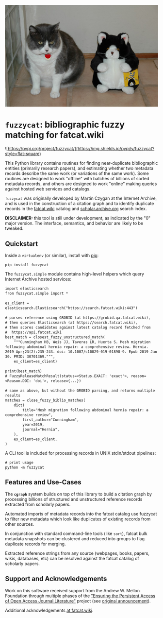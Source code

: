 
<div align="center">
<!-- Photo is CC BY 2.0 by Chika Watanabe from flickr -->
<a href="https://www.flickr.com/photos/chikawatanabe/192112067">
<img src="static/192112067_046be9fd21_b.jpg">
</a>
</div>

`fuzzycat`: bibliographic fuzzy matching for fatcat.wiki
========================================================

![https://pypi.org/project/fuzzycat/](https://img.shields.io/pypi/v/fuzzycat?style=flat-square)

This Python library contains routines for finding near-duplicate bibliographic
entities (primarily research papers), and estimating whether two metadata
records describe the same work (or variations of the same work). Some routines
are designed to work "offline" with batches of billions of sorted metadata
records, and others are designed to work "online" making queries against hosted
web services and catalogs.

`fuzzycat` was originally developed by Martin Czygan at the Internet Archive,
and is used in the construction of a citation graph and to identify duplicate
records in the [fatcat.wiki](https://fatcat.wiki) catalog and
[scholar.archive.org](https://scholar.archive.org) search index.

**DISCLAIMER:** this tool is still under development, as indicated by the "0"
major version. The interface, semantics, and behavior are likely to be tweaked.


## Quickstart

Inside a `virtualenv` (or similar), install with [pip](https://pypi.org/project/pip/):

```
pip install fuzzycat
```

The `fuzzycat.simple` module contains high-level helpers which query Internet
Archive hosted services:

    import elasticsearch
    from fuzzycat.simple import *

    es_client = elasticsearch.Elasticsearch("https://search.fatcat.wiki:443")

    # parses reference using GROBID (at https://grobid.qa.fatcat.wiki),
    # then queries Elasticsearch (at https://search.fatcat.wiki),
    # then scores candidates against latest catalog record fetched from
    #  https://api.fatcat.wiki
    best_match = closest_fuzzy_unstructured_match(
        """Cunningham HB, Weis JJ, Taveras LR, Huerta S. Mesh migration following abdominal hernia repair: a comprehensive review. Hernia. 2019 Apr;23(2):235-243. doi: 10.1007/s10029-019-01898-9. Epub 2019 Jan 30. PMID: 30701369.""",
        es_client=es_client)

    print(best_match)
    # FuzzyReleaseMatchResult(status=<Status.EXACT: 'exact'>, reason=<Reason.DOI: 'doi'>, release={...})

    # same as above, but without the GROBID parsing, and returns multiple results
    matches = close_fuzzy_biblio_matches(
        dict(
            title="Mesh migration following abdominal hernia repair: a comprehensive review",
            first_author="Cunningham",
            year=2019,
            journal="Hernia",
        ),
        es_client=es_client,
    )

A CLI tool is included for processing records in UNIX stdin/stdout pipelines:

    # print usage
    python -m fuzzycat


## Features and Use-Cases

The **`cgraph`** system builds on top of this library to build a citation graph
by processing billions of structured and unstructured reference records
extracted from scholarly papers.

Automated imports of metadata records into the fatcat catalog use fuzzycat to
filter new metadata which look like duplicates of existing records from other
sources.

In conjunction with standard command-line tools (like `sort`), fatcat bulk
metadata snapshots can be clustered and reduced into groups to flag duplicate
records for merging.

Extracted reference strings from any source (webpages, books, papers, wikis,
databases, etc) can be resolved against the fatcat catalog of scholarly papers.


## Support and Acknowledgements

Work on this software received support from the Andrew W. Mellon Foundation
through multiple phases of the ["Ensuring the Persistent Access of Open Access
Journal Literature"](https://mellon.org/grants/grants-database/advanced-search/?amount-low=&amount-high=&year-start=&year-end=&city=&state=&country=&q=%22Ensuring+the+Persistent+Access%22&per_page=25) project (see [original announcement](http://blog.archive.org/2018/03/05/andrew-w-mellon-foundation-awards-grant-to-the-internet-archive-for-long-tail-journal-preservation/)).

Additional acknowledgements [at fatcat.wiki](https://fatcat.wiki/about).
